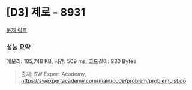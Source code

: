 # [D3] 제로 - 8931 

[문제 링크](https://swexpertacademy.com/main/code/problem/problemDetail.do?contestProbId=AW5jBWLq7jwDFATQ) 

### 성능 요약

메모리: 105,748 KB, 시간: 509 ms, 코드길이: 830 Bytes



> 출처: SW Expert Academy, https://swexpertacademy.com/main/code/problem/problemList.do